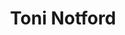 ---
tags: mods
title: "Toni Notford"
caption: "OMEN"
image: 'assets/images/toni.png'
role: 'crown'
---